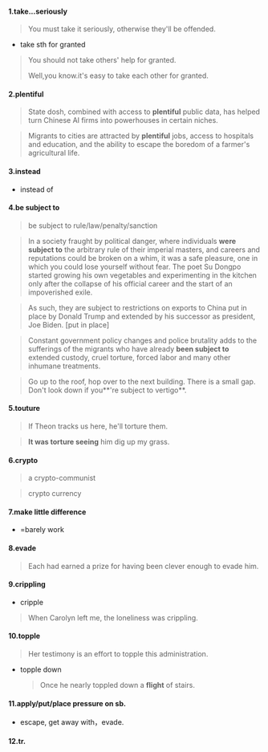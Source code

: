 #### 1.take...seriously

> You must take it seriously, otherwise they'll be offended.

- take sth for granted
>You should not take others' help for granted.
>
>Well,you know.it's easy to take each other for granted.

#### 2.plentiful

> State dosh, combined with access to **plentiful** public data, has helped turn Chinese AI firms into powerhouses in certain niches.

> Migrants to cities are attracted by **plentiful** jobs, access to hospitals and education, and the ability to escape the boredom of a farmer's agricultural life.

#### 3.instead

- instead of

#### 4.be subject to

> be subject to rule/law/penalty/sanction

>In a society fraught by political danger, where individuals **were subject to** the arbitrary rule of their imperial masters, and careers and reputations could be broken on a whim, it was a safe pleasure, one in which you could lose yourself without fear. The poet Su Dongpo started growing his own vegetables and experimenting in the kitchen only after the collapse of his official career and the start of an impoverished exile.

> As such, they are subject to restrictions on exports to China put in place by Donald Trump and extended by his successor as president, Joe Biden. [put in place]

> Constant government policy changes and police brutality adds to the sufferings of the migrants who have already **been subject to** extended custody, cruel torture, forced labor and many other inhumane treatments.

> Go up to the roof, hop over to the next building. There is a small gap. Don't look down if you**'re subject to vertigo**.

#### 5.touture

> If Theon tracks us here, he'll torture them.

> **It was torture seeing** him dig up my grass.

#### 6.crypto

> a crypto-communist

> crypto currency

#### 7.make little difference

- =barely work

#### 8.evade

> Each had earned a prize for having been clever enough to evade him.

#### 9.crippling

- cripple

> When Carolyn left me, the loneliness was crippling.

#### 10.topple

> Her testimony is an effort to topple this administration.

- topple down 

  > Once he nearly toppled down a **flight** of stairs. 

#### 11.apply/put/place pressure on sb.

- escape, get away with，evade.

#### 12.tr.

>
